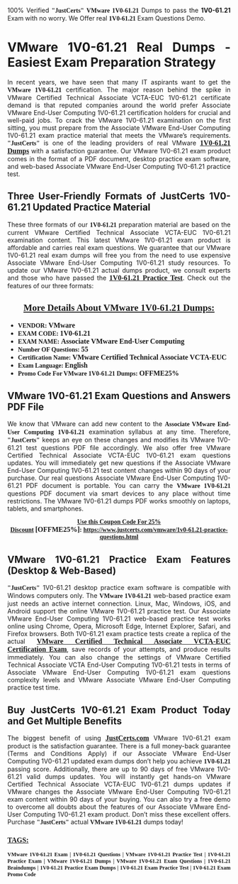<p style="text-align: justify;">100% Verified <span style="font-size:14px;"><span style="font-family:Georgia,serif;"><strong>"JustCerts"</strong></span></span> <span style="font-family:Georgia,serif;"><strong>VMware 1V0-61.21</strong></span> Dumps to pass the <strong>1V0-61.21</strong> Exam with no worry. We Offer real <span style="font-family:Georgia,serif;"><strong>1V0-61.21</strong></span> Exam Questions Demo.</p>

<h1 style="text-align: justify;"><strong>VMware 1V0-61.21 Real Dumps - Easiest Exam Preparation Strategy</strong></h1>

<p style="text-align: justify;">In recent years, we have seen that many IT aspirants want to get the <span style="font-family:Georgia,serif;"><strong>VMware 1V0-61.21</strong></span> certification. The major reason behind the spike in VMware Certified Technical Associate VCTA-EUC 1V0-61.21 certificate demand is that reputed companies around the world prefer Associate VMware End-User Computing 1V0-61.21 certification holders for crucial and well-paid jobs. To crack the VMware 1V0-61.21 examination on the first sitting, you must prepare from the Associate VMware End-User Computing 1V0-61.21 exam practice material that meets the VMware’s requirements. <span style="font-size:14px;"><span style="font-family:Georgia,serif;"><strong>"JustCerts"</strong></span></span> is one of the leading providers of real VMware <a href="https://www.justcerts.com/vmware/1v0-61.21-practice-questions.html"><span style="font-size:16px;"><u><span style="font-family:Georgia,serif;"><strong>1V0-61.21 Dumps</strong></span></u></span></a> with a satisfaction guarantee. Our VMware 1V0-61.21 exam product comes in the format of a PDF document, desktop practice exam software, and web-based Associate VMware End-User Computing 1V0-61.21 practice test.</p>

<h2 style="text-align: justify;"><strong>Three User-Friendly Formats of JustCerts 1V0-61.21 Updated Practice Material</strong></h2>

<p style="text-align: justify;">These three formats of our <span style="font-family:Georgia,serif;"><strong>1V0-61.21 </strong></span> preparation material are based on the current VMware Certified Technical Associate VCTA-EUC 1V0-61.21 examination content. This latest VMware 1V0-61.21 exam product is affordable and carries real exam questions. We guarantee that our VMware 1V0-61.21 real exam dumps will free you from the need to use expensive Associate VMware End-User Computing 1V0-61.21 study resources. To update our VMware 1V0-61.21 actual dumps product, we consult experts and those who have passed the <a href="https://www.justcerts.com/vmware/1v0-61.21-practice-questions.html"><u><span style="font-size:16px;"><span style="font-family:Georgia,serif;"><strong>1V0-61.21 Practice Test</strong></span></span></u></a>. Check out the features of our three formats:</p>

<h2 style="text-align: center;"><u><strong><span style="font-family:Georgia,serif;">More Details About VMware 1V0-61.21 Dumps:</span></strong></u></h2>

<ul>
	<li style="text-align: justify;"><span style="font-size:14px;"><span style="font-family:Georgia,serif;"><strong>VENDOR: </strong></span></span><span style="font-size:16px;"><span style="font-family:Georgia,serif;"><strong>VMware</strong></span></span></li>
	<li style="text-align: justify;"><span style="font-size:14px;"><span style="font-family:Georgia,serif;"><strong>EXAM CODE: </strong></span></span><span style="font-size:16px;"><span style="font-family:Georgia,serif;"><strong>1V0-61.21</strong></span></span></li>
	<li style="text-align: justify;"><span style="font-size:14px;"><span style="font-family:Georgia,serif;"><strong>EXAM NAME: </strong></span></span><span style="font-size:16px;"><span style="font-family:Georgia,serif;"><strong>Associate VMware End-User Computing</strong></span></span></li>
	<li style="text-align: justify;"><span style="font-size:14px;"><span style="font-family:Georgia,serif;"><strong>Number OF Questions: </strong></span></span><span style="font-size:16px;"><span style="font-family:Georgia,serif;"><strong>55</strong></span></span></li>
	<li style="text-align: justify;"><span style="font-size:14px;"><span style="font-family:Georgia,serif;"><strong>Certification Name: </strong></span></span><span style="font-size:16px;"><span style="font-family:Georgia,serif;"><strong>VMware Certified Technical Associate VCTA-EUC</strong></span></span></li>
	<li style="text-align: justify;"><span style="font-size:14px;"><span style="font-family:Georgia,serif;"><strong>Exam Language: </strong></span></span><span style="font-size:16px;"><span style="font-family:Georgia,serif;"><strong>English</strong></span></span></li>
	<li style="text-align: justify;"><span style="font-size:14px;"><span style="font-family:Georgia,serif;"><strong>Promo Code For VMware 1V0-61.21 Dumps: </strong></span></span><span style="font-size:16px;"><span style="font-family:Georgia,serif;"><strong>OFFME25%</strong></span></span></li>
</ul>

<h2 style="text-align: justify;"><strong>VMware 1V0-61.21 Exam Questions and Answers PDF File</strong></h2>

<p style="text-align: justify;">We know that VMware can add new content to the <span style="font-family:Georgia,serif;"><strong>Associate VMware End-User Computing 1V0-61.21</strong></span> examination syllabus at any time. Therefore, <span style="font-size:14px;"><span style="font-family:Georgia,serif;"><strong>"JustCerts"</strong></span></span> keeps an eye on these changes and modifies its VMware 1V0-61.21 test questions PDF file accordingly. We also offer free VMware Certified Technical Associate VCTA-EUC 1V0-61.21 exam questions updates. You will immediately get new questions if the Associate VMware End-User Computing 1V0-61.21 test content changes within 90 days of your purchase. Our real questions Associate VMware End-User Computing 1V0-61.21 PDF document is portable. You can carry the <span style="font-family:Georgia,serif;"><strong>VMware 1V0-61.21</strong></span> questions PDF document via smart devices to any place without time restrictions. The VMware 1V0-61.21 dumps PDF works smoothly on laptops, tablets, and smartphones.</p>

<p style="text-align: center;"><span style="font-size:14px;"><span style="font-family:Georgia,serif;"><strong><u>Use this Coupon Code For 25% Discount</u> </strong></span></span><span style="font-size:16px;"><span style="font-family:Georgia,serif;"><strong>[OFFME25%]</strong></span></span><span style="font-size:14px;"><span style="font-family:Georgia,serif;"><strong>: <u><a href="https://www.justcerts.com/vmware/1v0-61.21-practice-questions.html">https://www.justcerts.com/vmware/1v0-61.21-practice-questions.html</a></u></strong></span></span></p>

<h2 style="text-align: justify;"><strong>VMware 1V0-61.21 Practice Exam Features (Desktop & Web-Based)</strong></h2>

<p style="text-align: justify;"><span style="font-size:14px;"><span style="font-family:Georgia,serif;"><strong>"JustCerts"</strong></span></span> 1V0-61.21 desktop practice exam software is compatible with Windows computers only. The <span style="font-family:Georgia,serif;"><strong>VMware 1V0-61.21</strong></span> web-based practice exam just needs an active internet connection. Linux, Mac, Windows, iOS, and Android support the online VMware 1V0-61.21 practice test. Our Associate VMware End-User Computing 1V0-61.21 web-based practice test works online using Chrome, Opera, Microsoft Edge, Internet Explorer, Safari, and Firefox browsers. Both 1V0-61.21 exam practice tests create a replica of the actual <u><a href="https://www.justcerts.com/vmware/vmware-certified-technical-associate-certification-exams.html"><span style="font-size:16px;"><span style="font-family:Georgia,serif;"><strong>VMware Certified Technical Associate VCTA-EUC Certification Exam</strong></span></span></a></u>, save records of your attempts, and produce results immediately. You can also change the settings of VMware Certified Technical Associate VCTA End-User Computing 1V0-61.21 tests in terms of Associate VMware End-User Computing 1V0-61.21 exam questions complexity levels and VMware Associate VMware End-User Computing practice test time.</p>

<h2 style="text-align: justify;"><strong>Buy JustCerts 1V0-61.21 Exam Product Today and Get Multiple Benefits</strong></h2>

<p style="text-align: justify;">The biggest benefit of using <a href="https://www.justcerts.com/"><u><span style="font-size:16px;"><span style="font-family:Georgia,serif;"><strong>JustCerts.com</strong></span></span></u></a> VMware 1V0-61.21 exam product is the satisfaction guarantee. There is a full money-back guarantee (Terms and Conditions Apply) if our Associate VMware End-User Computing 1V0-61.21 updated exam dumps don’t help you achieve <span style="font-family:Georgia,serif;"><strong>1V0-61.21 </strong></span> passing score. Additionally, there are up to 90 days of free VMware 1V0-61.21 valid dumps updates. You will instantly get hands-on VMware Certified Technical Associate VCTA-EUC 1V0-61.21 dumps updates if VMware changes the Associate VMware End-User Computing 1V0-61.21 exam content within 90 days of your buying. You can also try a free demo to overcome all doubts about the features of our Associate VMware End-User Computing 1V0-61.21 exam product. Don’t miss these excellent offers. Purchase <span style="font-size:14px;"><span style="font-family:Georgia,serif;"><strong>"JustCerts"</strong></span></span> actual <span style="font-family:Georgia,serif;"><strong>VMware 1V0-61.21</strong></span> dumps today!</p>

<h3 style="text-align: justify;"><u><span style="font-size:16px;"><span style="font-family:Georgia,serif;"><strong>TAGS:</strong></span></span></u></h3>

<p style="text-align: justify;"><span style="font-size:12px;"><span style="font-family:Georgia,serif;"><strong>VMware 1V0-61.21 Exam | 1V0-61.21 Questions | VMware 1V0-61.21 Practice Test | 1V0-61.21 Practice Exam | VMware 1V0-61.21 Dumps | VMware 1V0-61.21 Exam Questions | 1V0-61.21 Braindumps | 1V0-61.21 Practice Exam Dumps | 1V0-61.21 Exam Practice Test | 1V0-61.21 Exam Promo Code </strong></span></span></p>
